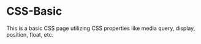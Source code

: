 # CSS-Basic
This is a basic CSS page utilizing CSS properties like media query, display, position, float, etc.
